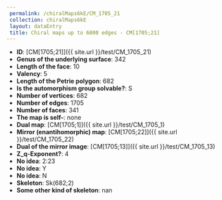```yaml
--- 
 permalink: /chiralMaps6kE/CM_1705_21 
 collection: chiralMaps6kE
 layout: dataEntry
 title: Chiral maps up to 6000 edges - CM[1705;21]
---
```


- **ID**: [CM[1705;21]]({{ site.url }}/test/CM_1705_21)
- **Genus of the underlying surface**: 342
- **Length of the face**: 10
- **Valency**: 5
- **Length of the Petrie polygon**: 682
- **Is the automorphism group solvable?**: S
- **Number of vertices**: 682
- **Number of edges**: 1705
- **Number of faces**: 341
- **The map is self-**: none
- **Dual map**: [CM[1705;1]]({{ site.url }}/test/CM_1705_1)
- **Mirror (enantihomorphic) map**: [CM[1705;22]]({{ site.url }}/test/CM_1705_22)
- **Dual of the mirror image**: [CM[1705;13]]({{ site.url }}/test/CM_1705_13)
- **Z_q-Exponent?**: 4
- **No idea**:  2:23
- **No idea**: Y
- **No idea**: N
- **Skeleton**: Sk(682;2)
- **Some other kind of skeleton**: nan
